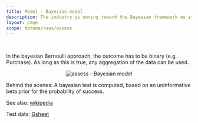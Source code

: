 ```yaml
---
title: Model - Bayesian model
description: The industry is moving toward the Bayesian framework as it is a simpler, less restrictive, more reliable, and more intuitive approach to A/B testing.
layout: page
scope: datama/saas/assess
---
```


<br>

In the bayesian Bernoulli approach, the outcome has to be binary (e.g. Purchase). As long as this is true, any aggregation of the data can be used.



<center><img src="{{site.url}}/{{site.baseurl}}/core_app/new/assess/images/assess_bayesian.png" alt="assess - Bayesian model" /></center>

Behind the scenes: A bayesian test is computed, based on an uninformative beta prior for the probability of success.

See also: [wikipedia](https://www.evanmiller.org/bayesian-ab-testing.html)

Test data: [Gsheet](https://docs.google.com/spreadsheets/d/1VJJ2j5ldrSfvLQatd9SAikIJX_2dhBgDCjkdX_oUgB4/edit#gid=0)

<br>
